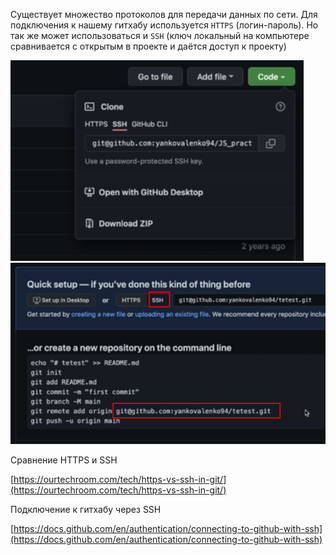
Существует множество протоколов для передачи данных по сети. Для подключения к нашему гитхабу используется `HTTPS` (логин-пароль). Но так же может использоваться и `SSH` (ключ локальный на компьютере сравнивается с открытым в проекте и даётся доступ к проекту)

![](_png/Pasted%20image%2020220908194636.png)
![](_png/Pasted%20image%2020220908194639.png)

Сравнение HTTPS и SSH

[https://ourtechroom.com/tech/https-vs-ssh-in-git/](https://ourtechroom.com/tech/https-vs-ssh-in-git/)

Подключение к гитхабу через SSH

[https://docs.github.com/en/authentication/connecting-to-github-with-ssh](https://docs.github.com/en/authentication/connecting-to-github-with-ssh)